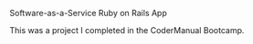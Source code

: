 Software-as-a-Service Ruby on Rails App

This was a project I completed in the CoderManual Bootcamp.
